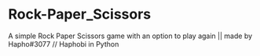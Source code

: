 # Rock-Paper_Scissors
A simple Rock Paper Scissors game with an option to play again || made by Hapho#3077 // Haphobi in Python
